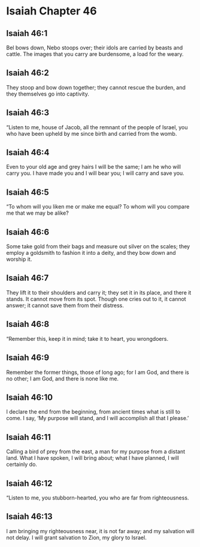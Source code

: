 # Isaiah Chapter 46

## Isaiah 46:1
Bel bows down, Nebo stoops over; their idols are carried by beasts and cattle. The images that you carry are burdensome, a load for the weary.

## Isaiah 46:2
They stoop and bow down together; they cannot rescue the burden, and they themselves go into captivity.

## Isaiah 46:3
“Listen to me, house of Jacob, all the remnant of the people of Israel, you who have been upheld by me since birth and carried from the womb.

## Isaiah 46:4
Even to your old age and grey hairs I will be the same; I am he who will carry you. I have made you and I will bear you; I will carry and save you.

## Isaiah 46:5
“To whom will you liken me or make me equal? To whom will you compare me that we may be alike?

## Isaiah 46:6
Some take gold from their bags and measure out silver on the scales; they employ a goldsmith to fashion it into a deity, and they bow down and worship it.

## Isaiah 46:7
They lift it to their shoulders and carry it; they set it in its place, and there it stands. It cannot move from its spot. Though one cries out to it, it cannot answer; it cannot save them from their distress.

## Isaiah 46:8
“Remember this, keep it in mind; take it to heart, you wrongdoers.

## Isaiah 46:9
Remember the former things, those of long ago; for I am God, and there is no other; I am God, and there is none like me.

## Isaiah 46:10
I declare the end from the beginning, from ancient times what is still to come. I say, ‘My purpose will stand, and I will accomplish all that I please.’

## Isaiah 46:11
Calling a bird of prey from the east, a man for my purpose from a distant land. What I have spoken, I will bring about; what I have planned, I will certainly do.

## Isaiah 46:12
“Listen to me, you stubborn-hearted, you who are far from righteousness.

## Isaiah 46:13
I am bringing my righteousness near, it is not far away; and my salvation will not delay. I will grant salvation to Zion, my glory to Israel.
